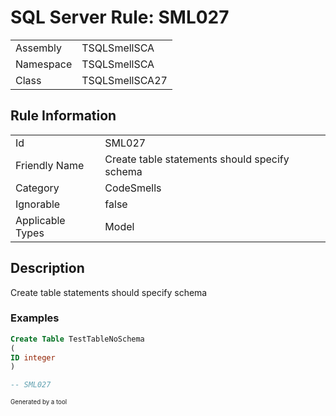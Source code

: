 # SQL Server Rule: SML027
  
|    |    |
|----|----|
| Assembly | TSQLSmellSCA |
| Namespace | TSQLSmellSCA |
| Class | TSQLSmellSCA27 |
  
## Rule Information
  
|    |    |
|----|----|
| Id | SML027 |
| Friendly Name | Create table statements should specify schema |
| Category | CodeSmells |
| Ignorable | false |
| Applicable Types | Model  |
  
## Description
  
Create table statements should specify schema
  
### Examples
  
```sql
Create Table TestTableNoSchema
(
ID integer
)

-- SML027
```
  
<sub><sup>Generated by a tool</sup></sub>
